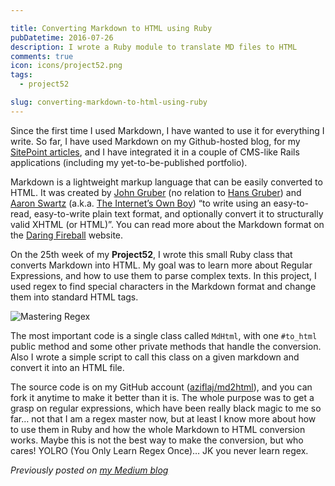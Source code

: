 ```yaml
---

title: Converting Markdown to HTML using Ruby
pubDatetime: 2016-07-26
description: I wrote a Ruby module to translate MD files to HTML
comments: true
icon: icons/project52.png
tags:
  - project52

slug: converting-markdown-to-html-using-ruby
---
```


Since the first time I used Markdown, I have wanted to use it for everything I write. So far, I have used Markdown on my Github-hosted blog, for my [SitePoint articles](https://www.sitepoint.com/author/aldoziflaj/), and I have integrated it in a couple of CMS-like Rails applications (including my yet-to-be-published portfolio).

Markdown is a lightweight markup language that can be easily converted to HTML. It was created by [John Gruber](https://en.wikipedia.org/wiki/John_Gruber) (no relation to [Hans Gruber](https://diehard.fandom.com/wiki/Hans_Gruber)) and [Aaron Swartz](https://en.wikipedia.org/wiki/Aaron_Swartz) (a.k.a. [The Internet’s Own Boy](https://www.imdb.com/title/tt3268458/)) “to write using an easy-to-read, easy-to-write plain text format, and optionally convert it to structurally valid XHTML (or HTML)”. You can read more about the Markdown format on the [Daring Fireball](https://daringfireball.net/projects/markdown/) website.

On the 25th week of my **Project52**, I wrote this small Ruby class that converts Markdown into HTML. My goal was to learn more about Regular Expressions, and how to use them to parse complex texts. In this project, I used regex to find special characters in the Markdown format and change them into standard HTML tags.

![Mastering Regex](https://miro.medium.com/max/1058/1*go5dPUOtrJ36TP7RjvqYWg.jpeg)

The most important code is a single class called `MdHtml`, with one `#to_html` public method and some other private methods that handle the conversion. Also I wrote a simple script to call this class on a given markdown and convert it into an HTML file.

The source code is on my GitHub account ([aziflaj/md2html](https://github.com/aziflaj/md2html)), and you can fork it anytime to make it better than it is. The whole purpose was to get a grasp on regular expressions, which have been really black magic to me so far… not that I am a regex master now, but at least I know more about how to use them in Ruby and how the whole Markdown to HTML conversion works. Maybe this is not the best way to make the conversion, but who cares! YOLRO (You Only Learn Regex Once)… JK you never learn regex.

_Previously posted on [my Medium blog](https://medium.com/@aziflaj/converting-markdown-to-html-using-ruby-c9c92b45aeb1)_
